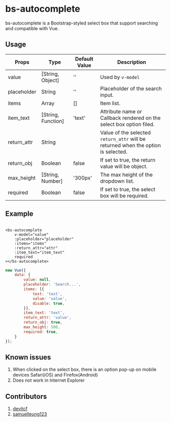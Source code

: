 # bs-autocomplete

bs-autocomplete is a Bootstrap-styled select box that support searching and compatible with Vue.

## Usage

Props         | Type               | Default Value | Description
------------- | ------------------ | ------------- | -----------
value         | [String, Object]   | ''            | Used by `v-model`
placeholder   | String             | ''            | Placeholder of the search input.
items         | Array              | []            | Item list.
item_text     | [String, Function] | 'text'        | Attribute name or Callback rendered on the select box option filed.
return_attr   | String             |               | Value of the selected `return_attr` will be returned when the option is selected.
return_obj    | Boolean            | false         | If set to true, the return value will be object.
max_height    | [String, Number]   | '300px'       | The max height of the dropdown list.
required      | Boolean            | false         | If set to true, the select box will be required.

## Example

```vue

<bs-autocomplete
    v-model="value"
    :placeholder="placeholder"
    :items="items"
    :return_attr="attr"
    :item_text="item_text"
    required
></bs-autocomplete>
```

```javascript
new Vue({
    data: {
        value: null,
        placeholder: 'Search...',
        items: [{
            text: 'text',
            value: 'value',
            disable: true,
        }],
        item_text: 'text',
        return_attr: 'value',
        return_obj: true,
        max_height: 500,
        required: true,
    }
});
```

## Known issues

1. When clicked on the select box, there is an option pop-up on mobile devices Safari(iOS) and Firefox(Android)
2. Does not work in Internet Explorer

## Contributors

1. <a href="https://github.com/devitcf">devitcf</a>
1. <a href="https://github.com/samuelleung123">samuelleung123</a>